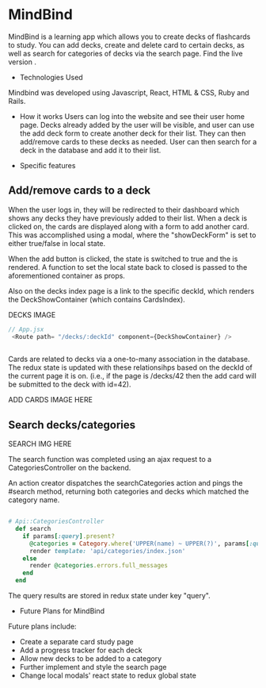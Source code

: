 # MindBind

MindBind is a learning app which allows you to create decks of flashcards to study.  You can add decks, create and delete card to certain decks, as well as search for categories of decks via the search page. Find the live version <HERE>.
  
* Technologies Used

Mindbind was developed using Javascript, React, HTML & CSS, Ruby and Rails.  

* How it works
Users can log into the website and see their user home page.  Decks already added by the user will be visible, and user can use the add deck form to create another deck for their list.  They can then add/remove cards to these decks as needed.  User can then search for a deck in the database and add it to their list.

* Specific features

Add/remove cards to a deck
--

When the user logs in, they will be redirected to their dashboard which shows any decks they have previously added to their list.  When a deck is clicked on, the cards are displayed along with a form to add another card.  This was accomplished using a modal, where the "showDeckForm" is set to either true/false in local state.

When the add button is clicked, the state is switched to true and the <AddDeckContainer /> is rendered.  A function to set the local state back to closed is passed to the aforementioned container as props.

Also on the decks index page is a link to the specific deckId, which renders the DeckShowContainer (which contains CardsIndex).

DECKS IMAGE


```javascript
// App.jsx
 <Route path= "/decks/:deckId" component={DeckShowContainer} />
 
```
Cards are related to decks via a one-to-many association in the database.  The redux state is updated with these relationsihps based on the deckId of the current page it is on. (i.e., if the page is /decks/42 then the add card will be submitted to the deck with id=42). 

ADD CARDS IMAGE HERE


Search decks/categories
--

SEARCH IMG HERE

The search function was completed using an ajax request to a CategoriesController on the backend.

An action creator dispatches the searchCategories action and pings the #search method, returning both categories and decks which matched the category name.

```ruby

# Api::CategoriesController
  def search
    if params[:query].present?
      @categories = Category.where('UPPER(name) ~ UPPER(?)', params[:query].upcase)
      render template: 'api/categories/index.json'
    else
      render @categories.errors.full_messages
    end
  end
```

The query results are stored in redux state under key "query".

* Future Plans for MindBind

Future plans include:
* Create a separate card study page
* Add a progress tracker for each deck
* Allow new decks to be added to a category
* Further implement and style the search page
* Change local modals' react state to redux global state


